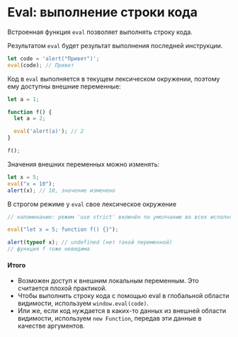 # Eval: выполнение строки кода

Встроенная функция `eval` позволяет выполнять строку кода.

Результатом `eval` будет результат выполнения последней инструкции.

```js
let code = 'alert("Привет")';
eval(code); // Привет
```

Код в `eval` выполняется в текущем лексическом окружении, 
поэтому ему доступны внешние переменные:
```js
let a = 1;

function f() {
  let a = 2;

  eval('alert(a)'); // 2
}

f();
```

Значения внешних переменных можно изменять:
```js
let x = 5;
eval("x = 10");
alert(x); // 10, значение изменено
```

В строгом режиме у `eval` свое лексическое окружение
```js
// напоминание: режим 'use strict' включён по умолчанию во всех исполняемых примерах

eval("let x = 5; function f() {}");

alert(typeof x); // undefined (нет такой переменной)
// функция f тоже невидима
```

#### Итого

- Возможен доступ к внешним локальным переменным. Это считается плохой практикой.
- Чтобы выполнить строку кода с помощью eval в глобальной области видимости, используем `window.eval(code)`.
- Или же, если код нуждается в каких-то данных из внешней области видимости, используем `new Function`, 
  передав эти данные в качестве аргументов.